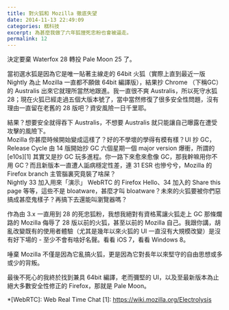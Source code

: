 ```yaml
---
title: 對火狐和 Mozilla 徹底失望
date: 2014-11-13 22:49:09
categories: 糕科技
excerpt: 為甚麼我做了六年狐狸死忠粉也會被逼走。
permalink: 12
---
```

決定要棄 Waterfox 28 轉投 Pale Moon 25 了。

當初選水狐是因為它是唯一貼著主線走的 64bit 火狐（實際上直到最近一版 Nightly 為止 Mozilla 一直都不願做 64bit 編譯版），結果抄 Chrome （下稱GC） 的 Australis 出來它就理所當然地跟進。我一直很不爽 Australis，所以死守水狐 28；現在火狐已經走過五個大版本號了，當中當然修復了很多安全性問題，沒有理由一直留在老舊的 28 版吧？資安風險一日千里耶。

結果？想要安全就得吞下 Australis，不想要 Australis 就只能讓自己曝露在遭受攻擊的風險下。  
Mozilla 你甚麼時候開始變成這樣了？好的不學壞的學得有模有樣？UI 抄 GC，Release Cycle 由 14 版開始抄 GC 六個星期一個 major version 爆衝，所謂的 [e10s][1] 其實又是抄 GC 玩多進程。你一路下來愈來愈像 GC，那我幹嘛用你不用 GC？而且新版本一直遭人詬病穩定性差，連 31 ESR 也慘兮兮，Mozilla 的 Firefox branch 主管腦裏究竟裝了啥屎？  
Nightly 33 加入用來「演示」 WebRTC 的 Firefox Hello、34 加入的 Share this page 等等，這些不是 bloatware，甚麼才叫 bloatware？未來的火狐要被你們惡搞成甚麼鬼樣子？再搞下去還能叫瀏覽器嗎？

作為由 3.x 一直用到 28 的死忠狐粉，我想我絕對有資格罵讓火狐走上 GC 那條爛路的 Mozilla 侮辱了 28 版以前的火狐，甚至以前的 Mozilla 自己。我跟你講，胡亂改變既有的使用者體驗（尤其是幾年以來火狐的 UI 一直沒有大規模改變）是沒有好下場的 - 至少不會有啥好名聲。看看 iOS 7，看看 Windows 8。

唾棄 Mozilla 不僅是因為它亂搞火狐，更是因為它對長年以來堅守的自由思想或多或少的背叛。

最後不死心的我終於找到兼具 64bit 編譯，老而彌堅的 UI，以及至最新版本為止絕大多數安全性修正的 Firefox，那就是 Pale Moon。

*[WebRTC]: Web Real Time Chat
[1]: https://wiki.mozilla.org/Electrolysis
